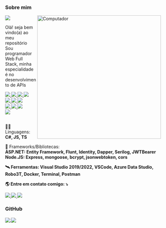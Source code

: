 ### Sobre mim
<a href="https://github.com/BryanDietrichBernhardt">
    <img src="https://img.shields.io/static/v1?label=Overview&message=BryanDietrichBernhardt&color=6909FA&style=for-the-badge&logo=GitHub&labelColor=323330">
</a>
    
<img src="https://raw.githubusercontent.com/MicaelliMedeiros/micaellimedeiros/master/image/computer-illustration.png" min-width="400px" max-width="400px" width="400px" align="right" alt="Computador">

<p> 
  Olá! seja bem vindo(a) ao meu repositório <br />
  Sou programador Web Full Stack, minha especialidade é no desenvolvimento de APIs
</p>

<a href="https://github.com/BryanDietrichBernhardt">
    <img src="https://img.shields.io/badge/.NET-323330?style=for-the-badge&logo=.net&logoColor=4F2ACF" />
    <img src="https://img.shields.io/badge/Node.js-323330?style=for-the-badge&logo=node.js&logoColor=4AB04E" />
    <img src="https://img.shields.io/badge/React-323330?style=for-the-badge&logo=react&logoColor=61DAFB" />
    <img src="https://img.shields.io/badge/Angular-323330?style=for-the-badge&logo=angular&logoColor=CB2839" />
    <br />
    <img src="https://img.shields.io/badge/C%23-323330?style=for-the-badge&logo=c-sharp&logoColor=17941D" />
    <img src="https://img.shields.io/badge/JavaScript-323330?style=for-the-badge&logo=javascript&logoColor=F7DF1E" />
    <img src="https://img.shields.io/badge/TypeScript-323330?style=for-the-badge&logo=typescript&logoColor=007ACB" />
    <br />
    <img src="https://img.shields.io/badge/MongoDB-323330?style=for-the-badge&logo=mongodb&logoColor=6C9E4F" />
    <img src="https://img.shields.io/badge/PostgreSQL-323330?style=for-the-badge&logo=postgresql&logoColor=2E6093" />
    <img src="https://img.shields.io/badge/MySQL-323330?style=for-the-badge&logo=mysql&logoColor=00618B" />
    <br />
    <img src="https://img.shields.io/badge/Docker-323330?style=for-the-badge&logo=docker&logoColor=0090E1" />
</a>

<br />
<br />

<p>
  🧑‍🚀 Linguagens: <strong>C#, JS, TS</strong>
</p>

<p>
  🚀 Frameworks/Bibliotecas: <br />
    <strong>    ASP.NET: Entity Framework, Flunt, Identity, Dapper, Serilog, JWTBearer</strong> <br />
    <strong>    Node.JS: Express, mongoose, bcrypt, jsonwebtoken, cors
</p>

<p>
  🛰️ Ferramentas: <strong>Visual Studio 2019/2022, VSCode, Azure Data Studio, Robo3T, Docker, Terminal, Postman</strong>
</p>

<p>
  🌎 Entre em contato comigo: ⤵️
</p>

<p>
  <a href="https://www.linkedin.com/in/bryandbernhardt/" alt="Linkedin">
    <img src="https://img.shields.io/badge/-Linkedin-323330?style=flat-square&logo=Linkedin&logoColor=007AB5&link=https://www.linkedin.com/in/bryandbernhardt/" />
  </a>

  <a href="https://api.whatsapp.com/send?phone=5551986821539" alt="WhatsApp">
    <img src="https://img.shields.io/badge/-WhatsApp-323330?style=flat-square&logo=whatsapp&logoColor=4CC75A&link=https://api.whatsapp.com/send?phone=5551986821539"/>   </a>
  <a href="https://www.instagram.com/baiaaam/" alt="Instagram">
    <img src="https://img.shields.io/badge/-Instagram-323330?style=flat-square&logo=instagram&logoColor=C40C7B&link=https://www.instagram.com/baiaaam/"/>
  </a>
</p>  

### GitHub

<div>
    <a href="https://github.com/BryanDietrichBernhardt">
      <img align="center" src="https://github-readme-stats.vercel.app/api?username=BryanDietrichBernhardt&count_private=true&show_icons=true&include_all_commits=true&hide_border=true&bg_color=6909FA&title_color=ffffff&text_color=ffffff&icon_color=B03DE8&border_color=B03DE8&locale=pt-br&hide_rank=true&layout=compact&hide=stars,issues&card_width=350&card_height=100&custom_title=Minhas%20estatísticas" />
    </a>
    <a href="https://github.com/BryanDietrichBernhardt">
      <img align="center" src="https://github-readme-stats.vercel.app/api/top-langs/?username=BryanDietrichBernhardt&hide=html,css&langs_count=4&hide_border=true&bg_color=6909FA&title_color=ffffff&text_color=ffffff&icon_color=B03DE8&border_color=B03DE8&locale=pt-br&hide_rank=true&layout=compact&include_all_commits=true&count_private=true&card_width=350&card_height=100" />
    </a>
</div>
